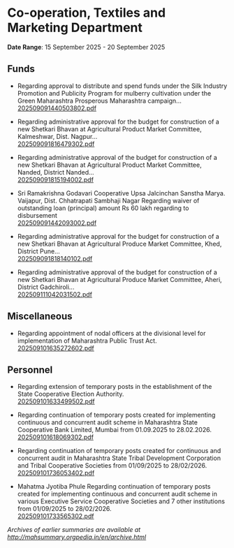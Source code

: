 # Co-operation, Textiles and Marketing Department

**Date Range**: 15 September 2025 - 20 September 2025


## Funds
- Regarding approval to distribute and spend funds under the Silk Industry Promotion and Publicity Program for mulberry cultivation under the Green Maharashtra Prosperous Maharashtra campaign...\
  [202509091440503802.pdf](https://gr.maharashtra.gov.in/Site/Upload/Government%20Resolutions/English/202509091440503802.pdf)

- Regarding administrative approval for the budget for construction of a new Shetkari Bhavan at Agricultural Product Market Committee, Kalmeshwar, Dist. Nagpur...\
  [202509091816479302.pdf](https://gr.maharashtra.gov.in/Site/Upload/Government%20Resolutions/English/202509091816479302.pdf)

- Regarding administrative approval of the budget for construction of a new Shetkari Bhavan at Agricultural Product Market Committee, Nanded, District Nanded...\
  [202509091815194002.pdf](https://gr.maharashtra.gov.in/Site/Upload/Government%20Resolutions/English/202509091815194002.pdf)

- Sri Ramakrishna Godavari Cooperative Upsa Jalcinchan Sanstha Marya. Vaijapur, Dist. Chhatrapati Sambhaji Nagar Regarding waiver of outstanding loan (principal) amount Rs 60 lakh regarding to disbursement\
  [202509091442093002.pdf](https://gr.maharashtra.gov.in/Site/Upload/Government%20Resolutions/English/202509091442093002.pdf)

- Regarding administrative approval for the budget for construction of a new Shetkari Bhavan at Agricultural Produce Market Committee, Khed, District Pune...\
  [202509091818140102.pdf](https://gr.maharashtra.gov.in/Site/Upload/Government%20Resolutions/English/202509091818140102.pdf)

- Regarding administrative approval of the budget for construction of a new Shetkari Bhavan at Agricultural Produce Market Committee, Aheri, District Gadchiroli...\
  [202509111042031502.pdf](https://gr.maharashtra.gov.in/Site/Upload/Government%20Resolutions/English/202509111042031502.pdf)

## Miscellaneous
- Regarding appointment of nodal officers at the divisional level for implementation of Maharashtra Public Trust Act.\
  [202509101635272602.pdf](https://gr.maharashtra.gov.in/Site/Upload/Government%20Resolutions/English/202509101635272602.pdf)

## Personnel
- Regarding extension of temporary posts in the establishment of the State Cooperative Election Authority.\
  [202509101633499502.pdf](https://gr.maharashtra.gov.in/Site/Upload/Government%20Resolutions/English/202509101633499502.pdf)

- Regarding continuation of temporary posts created for implementing continuous and concurrent audit scheme in Maharashtra State Cooperative Bank Limited, Mumbai from 01.09.2025 to 28.02.2026.\
  [202509101618069302.pdf](https://gr.maharashtra.gov.in/Site/Upload/Government%20Resolutions/English/202509101618069302.pdf)

- Regarding continuation of temporary posts created for continuous and concurrent audit in Maharashtra State Tribal Development Corporation and Tribal Cooperative Societies from 01/09/2025 to 28/02/2026.\
  [202509101736053402.pdf](https://gr.maharashtra.gov.in/Site/Upload/Government%20Resolutions/English/202509101736053402.pdf)

- Mahatma Jyotiba Phule Regarding continuation of temporary posts created for implementing continuous and concurrent audit scheme in various Executive Service Cooperative Societies and 7 other institutions from 01/09/2025 to 28/02/2026.\
  [202509101733565302.pdf](https://gr.maharashtra.gov.in/Site/Upload/Government%20Resolutions/English/202509101733565302.pdf)


*Archives of earlier summaries are available at http://mahsummary.orgpedia.in/en/archive.html*